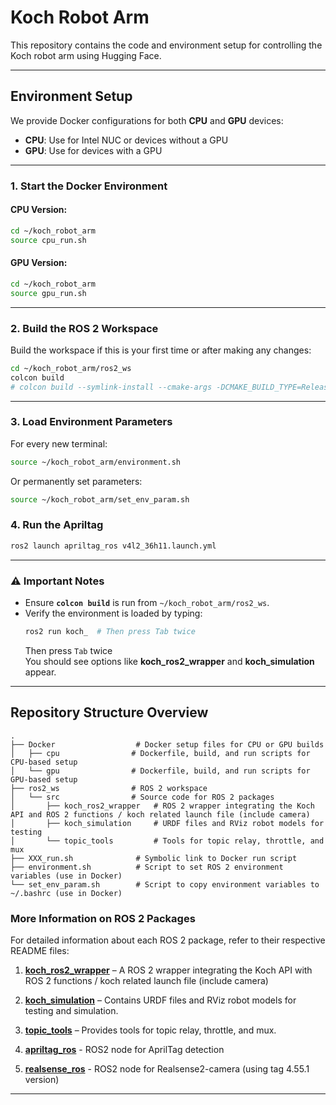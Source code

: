 
# **Koch Robot Arm**  
This repository contains the code and environment setup for controlling the Koch robot arm using Hugging Face.  

---

## **Environment Setup**  

We provide Docker configurations for both **CPU** and **GPU** devices:  
- **CPU**: Use for Intel NUC or devices without a GPU  
- **GPU**: Use for devices with a GPU  

---

### **1. Start the Docker Environment**  

#### **CPU Version:**  
```bash
cd ~/koch_robot_arm
source cpu_run.sh
```

#### **GPU Version:**  
```bash
cd ~/koch_robot_arm
source gpu_run.sh
```

---

### **2. Build the ROS 2 Workspace**  
Build the workspace if this is your first time or after making any changes:  
```bash
cd ~/koch_robot_arm/ros2_ws
colcon build
# colcon build --symlink-install --cmake-args -DCMAKE_BUILD_TYPE=Release
```

---

### **3. Load Environment Parameters**  

For every new terminal:  
```bash
source ~/koch_robot_arm/environment.sh 
```

Or permanently set parameters:  
```bash
source ~/koch_robot_arm/set_env_param.sh 
```

### **4. Run the Apriltag**
```bash
ros2 launch apriltag_ros v4l2_36h11.launch.yml
```

---

### **⚠️ Important Notes**  
- Ensure **`colcon build`** is run from `~/koch_robot_arm/ros2_ws`.  
- Verify the environment is loaded by typing:  
  ```bash
  ros2 run koch_  # Then press Tab twice
  ```
  Then press `Tab` twice  
  You should see options like **koch_ros2_wrapper** and **koch_simulation** appear.

---

## **Repository Structure Overview**  

```plaintext
.
├── Docker                  # Docker setup files for CPU or GPU builds  
│   ├── cpu                # Dockerfile, build, and run scripts for CPU-based setup  
│   └── gpu                # Dockerfile, build, and run scripts for GPU-based setup  
├── ros2_ws                # ROS 2 workspace  
│   └── src                # Source code for ROS 2 packages  
│       ├── koch_ros2_wrapper   # ROS 2 wrapper integrating the Koch API and ROS 2 functions / koch related launch file (include camera)  
│       ├── koch_simulation     # URDF files and RViz robot models for testing  
│       └── topic_tools         # Tools for topic relay, throttle, and mux  
├── XXX_run.sh              # Symbolic link to Docker run script  
├── environment.sh          # Script to set ROS 2 environment variables (use in Docker)  
└── set_env_param.sh        # Script to copy environment variables to ~/.bashrc (use in Docker)  
```
### More Information on ROS 2 Packages  
For detailed information about each ROS 2 package, refer to their respective README files:  

1. **[koch_ros2_wrapper](https://github.com/hrc-pme/koch_ros2_wrapper)** – A ROS 2 wrapper integrating the Koch API with ROS 2 functions / koch related launch file (include camera) 
2. **[koch_simulation](https://github.com/hrc-pme/koch_robot_arm/tree/main/ros2_ws/src/koch_simulation)** – Contains URDF files and RViz robot models for testing and simulation.  
3. **[topic_tools](https://github.com/hrc-pme/topic_tools)** – Provides tools for topic relay, throttle, and mux.  

4. **[apriltag_ros](https://github.com/hrc-pme/apriltag_ros)** - ROS2 node for AprilTag detection
5. **[realsense_ros](https://github.com/hrc-pme/realsense-ros/tree/ros2-legacy)** - ROS2 node for Realsense2-camera (using tag 4.55.1 version)
---